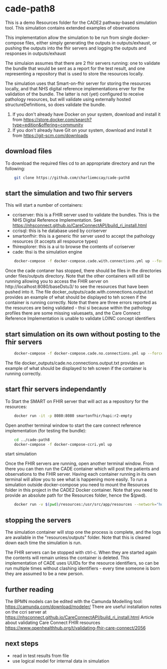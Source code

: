 # cade-path8
This is a demo Resources folder for the CADE2 pathway-based simulation tool.  This simulation contains extended examples of observations

This implementation allow the simulation to be run from single docker-compose files, either simply generating the outputs in outputs/exhaust, or pushing the outputs into the fhir servers and logging the outputs and responses in outputs/exhaust


The simulaion assumes that there are 2 fhir servers running: one to validate the bundle that would be sent as a report for the test result, and one representing a repository that is used to store the resources locally.

The simulation uses that Smart-on-fhir server for storing the resources locally, and that NHS digital reference implementations erver for the validation of the bundle.  The latter is not (yet) configured to receive pathology resources, but will validate using externally hosted structureDefinitions, so does validate the bundle.

1. If you don't already have Docker on your system, download and install it from https://store.docker.com/search?type=edition&offering=community
2. If you don't already have Git on your system, download and install it from https://git-scm.com/downloads

## download files

To download the required files cd to an appropriate directory and run the following:
```sh
    git clone https://github.com/charliemccay/cade-path8
```

## start the simulation and two fhir servers
This will start a number of containers:
* ccriserver: this is a FHIR server used to validate the bundles.  This is the NHS Digital Reference Implementation.  See https://nhsconnect.github.io/CareConnectAPI/build_ri_install.html
* ccrisql: this is he database used by ccriserver
* smartonfhir: this is  a generic fhir server used to accept the pathology resources (it accepts all respource types)
* fhirexplorer: this is a ui to browse the contents of ccriserver
* cade: thsi is the simulation engine

```sh
    docker-compose -f docker-compose.cade.with.connections.yml up --force-recreate 
```

Once the cade contaner has stopped, there should be files in the directories under files/outputs directory.  Note that the other containers will still be running allowing you to access the FHIR server on http://localhost:8080/baseDstu3/ to see the resources that have been pushed into it. 
The file docker_outputs/cade.with.connections.output.txt provides an example of what should be displayed to teh screen if the container is running correctly.  Note that there are three errors reported as the resources are being validated - thsi si because within the pathology profiles there are some missing valuesaets, and the Care Connect Reference Implementation is unable to validate LOINC concept identifiers

## start simulation on its own without posting to the fhir servers

```sh
    docker-compose -f docker-compose.cade.no.connections.yml up --force-recreate 
```

The file docker_outputs/cade.no.connections.output.txt provides an example of what should be displayed to teh screen if the container is running correctly.  

## start fhir servers independantly 

To Start the SMART on FHIR server that will act as a repository for the resources:

```sh
    docker run -it -p 8080:8080 smartonfhir/hapi:r2-empty
```

Open another terminal window to start the care connect reference implementation (for testing the bundle):

```sh
    cd ../cade-path8
    docker-compose -f docker-compose-ccri.yml up
```

start simulation
    
Once the FHIR servers are running, open another terminal window.  From there you can then run the CADE container which will post the patients and observations to the FHIR server.  Having each container running in its own terminal will allow you to see what is happening more easily.  To run a simulation outside docker-compose you need to mount the Resources folder in this project in the CADE2 Docker container.  Note that you need to provide an absolute path for the Resources folder, hence the $(pwd).
    
```sh
    docker run -v $(pwd)/resources:/usr/src/app/resources --network="host" ramseysys/cade-2:latest python start.py
```
        
## stopping the servers

The simulation container will stop one the process is complete, and the logs are available in the "resources/outputs" folder.   Note that this is cleared down each time the simulation is run.

The FHIR servers can be stopped with ctrl-c.  When they are started again the contents will remain unless the container is deleted.  This implementation of CADE uses UUIDs for the resource identifiers, so can be run multiple times without clashing identifiers - every time someone is born they are assumed to be a new person.

## further reading

The BPMN models can be edited with the Camunda Modelling tool: https://camunda.com/download/modeler/
There are useful installation notes on the ccri server at https://nhsconnect.github.io/CareConnectAPI/build_ri_install.html
Article about validating Care Connect FHIR resources https://www.openhealthhub.org/t/validating-fhir-care-connect/2056

## next steps

* read in test results from file
* use logical model for internal data in simulation

